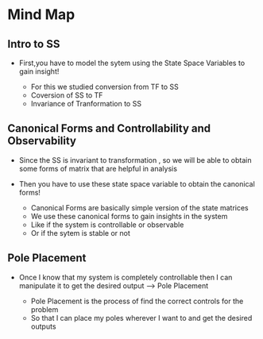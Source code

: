 # Mind Map 

## Intro to SS
- First,you have to model the sytem using the State Space Variables to gain insight!

   - For this we studied conversion from TF to SS
   - Coversion of SS to TF
   - Invariance of Tranformation to SS


## Canonical Forms and Controllability and Observability

- Since the SS is invariant to transformation , so we will be able to obtain some forms of matrix that are helpful in analysis

- Then you have to use these state space variable to obtain the canonical forms!

  - Canonical Forms are basically simple version of the state matrices
  -  We use these canonical forms to gain insights in the system
  -  Like if the system is controllable or observable
  -  Or if the sytem is stable or not


## Pole Placement
- Once I know that my system is completely controllable then I can manipulate it to get the desired output --> Pole Placement

  - Pole Placement is the process of find the correct controls for the problem
  - So that I can place my poles wherever I want to and get the desired outputs
